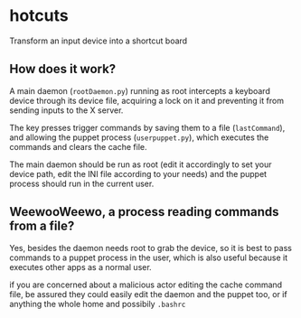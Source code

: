# hotcuts
Transform an input device into a shortcut board

## How does it work?

A main daemon (`rootDaemon.py`) running as root intercepts a keyboard device through its device file, acquiring a lock on it and preventing it from sending inputs to the X server.

The key presses trigger commands by saving them to a file (`lastCommand`), and allowing the puppet process (`userpuppet.py`), which executes the commands and clears the cache file.

The main daemon should be run as root (edit it accordingly to set your device path, edit the INI file according to your needs) and the puppet process should run in the current user.

## WeewooWeewo, a process reading commands from a file?

Yes, besides the daemon needs root to grab the device, so it is best to pass commands to a puppet process in the user, which is also useful because it executes other apps as a normal user.

if you are concerned about a malicious actor editing the cache command file, be assured they could easily edit the daemon and the puppet too, or if anything the whole home and possibily `.bashrc`

